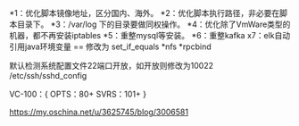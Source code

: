 *1：优化脚本镜像地址，区分国内、海外。
*2：优化脚本执行路径，非必要在脚本目录下。
*3：/var/log 下的目录要做同权操作。
*4：优化除了VmWare类型的机器，都不再安装iptables
*5：重整mysql等安装。
*6：重整kafka
x7：elk自动引用java环境变量
== 修改为 set_if_equals
*nfs 
*rpcbind

默认检测系统配置文件22端口开放，如开放则修改为10022   /etc/ssh/sshd_config

VC-100：{
    OPTS：80+
    SVRS：101+
}

https://my.oschina.net/u/3625745/blog/3006581